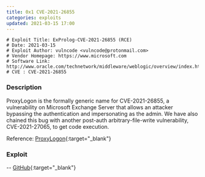 ```yaml
---
title: 0x1 CVE-2021-26855
categories: exploits
updated: 2021-03-15 17:00
---
```


```
# Exploit Title: ExProlog-CVE-2021-26855 (RCE)
# Date: 2021-03-15
# Exploit Author: vulncode <vulncode@protonmail.com>
# Vendor Homepage: https://www.microsoft.com
# Software Link: http://www.oracle.com/technetwork/middleware/weblogic/overview/index.html
# CVE : CVE-2021-26855
```

### Description

ProxyLogon is the formally generic name for CVE-2021-26855, a vulnerability on Microsoft Exchange Server that allows an attacker bypassing the authentication and impersonating as the admin. We have also chained this bug with another post-auth arbitrary-file-write vulnerability, CVE-2021-27065, to get code execution.

Reference: [ProxyLogon](https://proxylogon.com){:target="\_blank"}

### Exploit

-- [GitHub](https://github.com/herwonowr/exprolog){:target="\_blank"}
